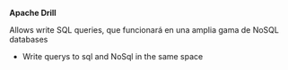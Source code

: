**Apache Drill**

Allows write SQL queries, que funcionará en una amplia gama de NoSQL databases

- Write querys to sql and NoSql in the same space